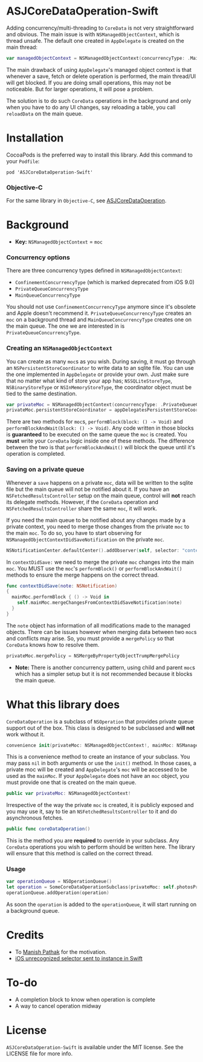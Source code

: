 # ASJCoreDataOperation-Swift

Adding concurrency/multi-threading to `CoreData` is not very straightforward and obvious. The main issue is with `NSManagedObjectContext`, which is thread unsafe. The default one created in `AppDelegate` is created on the main thread:

```swift
var managedObjectContext = NSManagedObjectContext(concurrencyType: .MainQueueConcurrencyType)
```

The main drawback of using `AppDelegate`'s managed object context is that whenever a save, fetch or delete operation is performed, the main thread/UI will get blocked. If you are doing small operations, this may not be noticeable. But for larger operations, it will pose a problem.

The solution is to do such `CoreData` operations in the background and only when you have to do any UI changes, say reloading a table, you call `reloadData` on the main queue.

# Installation

CocoaPods is the preferred way to install this library. Add this command to your `Podfile`:

```
pod 'ASJCoreDataOperation-Swift'
```

### Objective-C

For the same library in `Objective-C`, see [ASJCoreDataOperation](https://github.com/sudeepjaiswal/ASJCoreDataOperation).

# Background

* **Key:** `NSManagedObjectContext` = `moc`

### Concurrency options
There are three concurrency types defined in `NSManagedObjectContext`:
- `ConfinementConcurrencyType` (which is marked deprecated from iOS 9.0)
- `PrivateQueueConcurrencyType`
- `MainQueueConcurrencyType`

You should not use `ConfinementConcurrencyType` anymore since it's obsolete and Apple doesn't recommend it. `PrivateQueueConcurrencyType` creates an `moc` on a background thread and `MainQueueConcurrencyType` creates one on the main queue. The one we are interested in is `PrivateQueueConcurrencyType`.

### Creating an `NSManagedObjectContext`

You can create as many `moc`s as you wish. During saving, it must go through an `NSPersistentStoreCoordinator` to write data to an sqlite file. You can use the one implemented in `AppDelegate` or provide your own. Just make sure that no matter what kind of store your app has; `NSSQLiteStoreType`, `NSBinaryStoreType` or `NSInMemoryStoreType`, the coordinator object must be tied to the same destination.

```swift
var privateMoc = NSManagedObjectContext(concurrencyType: .PrivateQueueConcurrencyType)
privateMoc.persistentStoreCoordinator = appDelegatesPersistentStoreCoordinator;
```

There are two methods for `moc`s, `performBlock(block: () -> Void)` and `performBlockAndWait(block: () -> Void)`. Any code written in those blocks is **guaranteed** to be executed on the same queue the `moc` is created. You **must** write your `CoreData` logic inside one of these methods. The difference between the two is that `performBlockAndWait()` will block the queue until it's operation is completed.

### Saving on a private queue

Whenever a `save` happens on a private `moc`, data will be written to the sqlite file but the main queue will not be notified about it. If you have an `NSFetchedResultsController` setup on the main queue, control will **not** reach its delegate methods. However, if the `CoreData` operation and `NSFetchedResultsController` share the same `moc`, it will work.

If you need the main queue to be notified about any changes made by a private context, you need to merge those changes from the private `moc` to the main `moc`. To do so, you have to start observing for `NSManagedObjectContextDidSaveNotification` on the private `moc`.

```swift
NSNotificationCenter.defaultCenter().addObserver(self, selector: "contextDidSave:", name: NSManagedObjectContextDidSaveNotification, object: privateMoc)
```

In `contextDidSave:` we need to merge the private `moc` changes into the main `moc`. You MUST use the `moc`'s `performBlock()` or `performBlockAndWait()` methods to ensure the merge happens on the correct thread.

```swift
func contextDidSave(note: NSNotification)
{
  mainMoc.performBlock { () -> Void in
    self.mainMoc.mergeChangesFromContextDidSaveNotification(note)
  }
}
```

The `note` object has information of all modifications made to the managed objects. There can be issues however when merging data between two `moc`s and conflicts may arise. So, you must provide a `mergePolicy` so that `CoreData` knows how to resolve them.

```swift
privateMoc.mergePolicy = NSMergeByPropertyObjectTrumpMergePolicy
```

* **Note:** There is another concurrency pattern, using child and parent `moc`s which has a simpler setup but it is not recommended because it blocks the main queue.

# What this library does

`CoreDataOperation` is a subclass of `NSOperation` that provides private queue support out of the box. This class is designed to be subclassed and **will not** work without it.

```swift
convenience init(privateMoc: NSManagedObjectContext!, mainMoc: NSManagedObjectContext!)
```
This is a convenience method to create an instance of your subclass. You may pass `nil` in both arguments or use the `init()` method. In those cases, a private moc will be created and `AppDelegate`'s `moc` will be accessed to be used as the `mainMoc`. If your `AppDelegate` does not have an `moc` object, you must provide one that is created on the main queue.

```swift
public var privateMoc: NSManagedObjectContext!
```
Irrespective of the way the private `moc` is created, it is publicly exposed and you may use it, say to tie an `NSFetchedResultsController` to it and do asynchronous fetches.

```swift 
public func coreDataOperation()
```
This is the method you are **required** to override in your subclass. Any `CoreData` operations you wish to perform should be written here. The library will ensure that this method is called on the correct thread.

### Usage

```swift
var operationQueue = NSOperationQueue()
let operation = SomeCoreDataOperationSubclass(privateMoc: self.photosPrivateMoc, mainMoc: nil)
operationQueue.addOperation(operation)
```
As soon the `operation` is added to the `operationQueue`, it will start running on a background queue.

# Credits

- To [Manish Pathak](https://github.com/manish-1988) for the motivation.
- [iOS unrecognized selector sent to instance in Swift](http://stackoverflow.com/questions/24153058/ios-unrecognized-selector-sent-to-instance-in-swift)

# To-do

- A completion block to know when operation is complete
- A way to cancel operation midway

# License

`ASJCoreDataOperation-Swift` is available under the MIT license. See the LICENSE file for more info.
